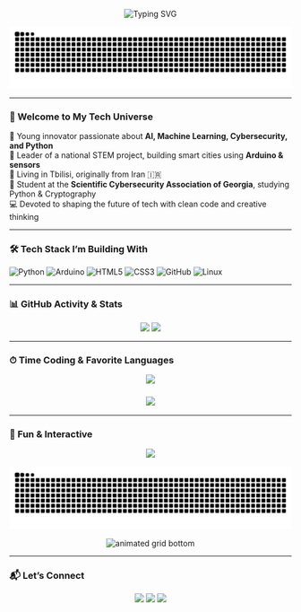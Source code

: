 <!-- DYNAMIC HEADER SECTION -->
<p align="center">
  <img src="https://readme-typing-svg.demolab.com/?font=Fira+Code&weight=500&size=30&pause=1000&color=00B89F&center=true&vCenter=true&width=900&lines=Hey%2C+I'm+Roham+Hamidi!;STEM+Leader+%7C+AI+Dreamer+%7C+Tech+Savvy;Coding+My+Way+to+the+Future!;Always+Building+Something+New+%F0%9F%9A%80" alt="Typing SVG" />
</p>

<!-- GRID COLOR ANIMATION TOP -->
<p align="center">
  <img src="https://raw.githubusercontent.com/Rohamidi/Rohamidi/output/github-contribution-grid-snake.svg?palette=github-dark" alt="snake animation" />
</p>

---

### 👋 Welcome to My Tech Universe

🧠 Young innovator passionate about **AI, Machine Learning, Cybersecurity, and Python**  
🚀 Leader of a national STEM project, building smart cities using **Arduino & sensors**  
📍 Living in Tbilisi, originally from Iran 🇮🇷  
🔐 Student at the **Scientific Cybersecurity Association of Georgia**, studying Python & Cryptography  
💻 Devoted to shaping the future of tech with clean code and creative thinking  

---

### 🛠 Tech Stack I’m Building With
![Python](https://img.shields.io/badge/-Python-000?&logo=Python&logoColor=00B89F)
![Arduino](https://img.shields.io/badge/-Arduino-000?&logo=Arduino&logoColor=00B89F)
![HTML5](https://img.shields.io/badge/-HTML5-000?&logo=HTML5&logoColor=00B89F)
![CSS3](https://img.shields.io/badge/-CSS3-000?&logo=CSS3&logoColor=00B89F)
![GitHub](https://img.shields.io/badge/-GitHub-000?&logo=GitHub&logoColor=00B89F)
![Linux](https://img.shields.io/badge/-Linux-000?&logo=Linux&logoColor=00B89F)

---

### 📊 GitHub Activity & Stats

<p align="center">
  <img height="170" src="https://github-readme-stats.vercel.app/api?username=Rohamidi&show_icons=true&theme=transparent&hide_title=true&title_color=00B89F&icon_color=00B89F" />
  <img height="170" src="https://streak-stats.demolab.com?user=Rohamidi&theme=transparent&hide_border=true&ring=00B89F&fire=00B89F&currStreakLabel=00B89F" />
</p>

---

### ⏱ Time Coding & Favorite Languages

<p align="center" style="margin-bottom: 20px;">
  <img height="180" src="https://github-readme-stats.vercel.app/api/top-langs/?username=Rohamidi&layout=compact&theme=transparent&title_color=00B89F" />
</p>

<p align="center" style="margin-top: 20px;">
  <img height="180" src="https://github-readme-stats.vercel.app/api/wakatime?username=Rohamidi&range=last_7_days&theme=transparent&title_color=00B89F&border_radius=15" />
</p>


---

### 🧬 Fun & Interactive

<!-- 3D PROFILE CARD -->
<p align="center">
  <a href="https://github.com/rohamhamidi">
    <img src="https://github-profile-summary-cards.vercel.app/api/cards/profile-details?username=Rohamidi&theme=github_dark" />
  </a>
</p>

<!-- SNAKE CONTRIBUTION ANIMATION -->
<p align="center">
 <img src="https://raw.githubusercontent.com/Rohamidi/Rohamidi/output/github-contribution-grid-snake-dark.svg?palette=github-dark" alt="snake animation" />
</p>

<!-- GRID COLOR ANIMATION BOTTOM -->
<p align="center">
  <img src="https://raw.githubusercontent.com/Rohamidi/Rohamidi/output/grid-snake.svg" alt="animated grid bottom" />
</p>

---

### 📬 Let’s Connect
<p align="center">
  <a href="mailto:rohamhamidi.dev@gmail.com"><img src="https://img.shields.io/badge/Gmail-Email_Me-00B89F?style=for-the-badge&logo=gmail&logoColor=white" /></a>
  <a href="https://linkedin.com/in/rohamhamidi"><img src="https://img.shields.io/badge/LinkedIn-Roham_Hamidi-00B89F?style=for-the-badge&logo=linkedin&logoColor=white" /></a>
  <a href="https://t.me/rohamhamidi"><img src="https://img.shields.io/badge/Telegram-@rohamhamidi-00B89F?style=for-the-badge&logo=telegram&logoColor=white" /></a>
</p>
